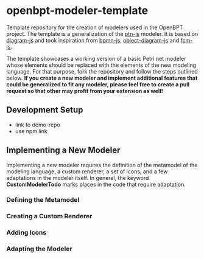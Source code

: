 # openbpt-modeler-template

Template repository for the creation of modelers used in the OpenBPT project.
The template is a generalization of the [ptn-js](https://github.com/MaximilianKoenig/ptn-js) modeler. It is based on [diagram-js](https://github.com/bpmn-io/diagram-js) and took inspiration from [bpmn-js](https://github.com/bpmn-io/bpmn-js), [object-diagram-js](https://github.com/timKraeuter/object-diagram-js) and [fcm-js](https://github.com/bptlab/fCM-design-support).

The template showcases a working version of a basic Petri net modeler whose elements should be replaced with the elements of the new modeling language. For that purpose, fork the repository and follow the steps outlined below.
**If you create a new modeler and implement additional features that could be generalized to fit any modeler, please feel free to create a pull request so that other may profit from your extension as well!**

## Development Setup

- link to demo-repo
- use npm link

## Implementing a New Modeler

Implementing a new modeler requires the definition of the metamodel of the modeling language, a custom renderer, a set of icons, and a few adaptations in the modeler itself. In general, the keyword **CustomModelerTodo** marks places in the code that require adaptation.

### Defining the Metamodel

### Creating a Custom Renderer

### Adding Icons

### Adapting the Modeler
